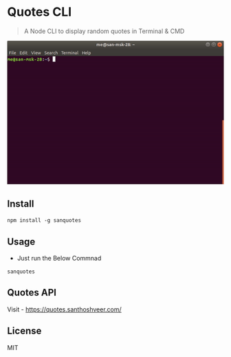 # Quotes CLI

> A Node CLI to display random quotes in Terminal & CMD

<p align="center">
<img src="https://raw.githubusercontent.com/mskian/quotes-cli/master/screenshot.gif">
</p>

## Install

```
npm install -g sanquotes
```

## Usage

- Just run the Below Commnad

```
sanquotes
```

## Quotes API

Visit - https://quotes.santhoshveer.com/

## License

MIT